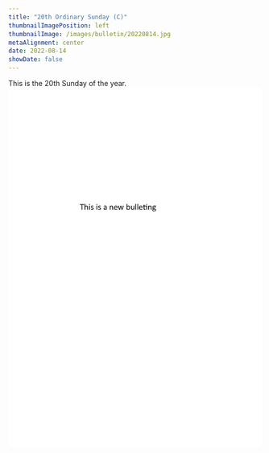 ```yaml
---
title: "20th Ordinary Sunday (C)"
thumbnailImagePosition: left
thumbnailImage: /images/bulletin/20220814.jpg
metaAlignment: center
date: 2022-08-14
showDate: false
---
```


This is the 20th Sunday of the year.
![](/images/bulletin/20220814.jpg) 
